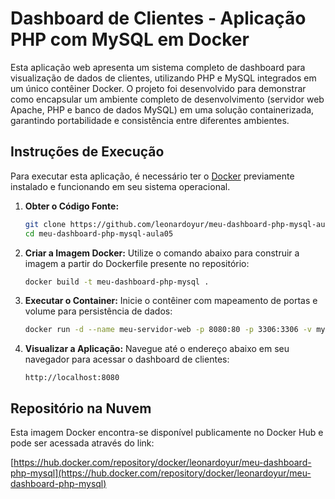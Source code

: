 # Dashboard de Clientes - Aplicação PHP com MySQL em Docker

Esta aplicação web apresenta um sistema completo de dashboard para visualização de dados de clientes, utilizando PHP e MySQL integrados em um único contêiner Docker. O projeto foi desenvolvido para demonstrar como encapsular um ambiente completo de desenvolvimento (servidor web Apache, PHP e banco de dados MySQL) em uma solução containerizada, garantindo portabilidade e consistência entre diferentes ambientes.

## Instruções de Execução

Para executar esta aplicação, é necessário ter o [Docker](https://www.docker.com/get-started) previamente instalado e funcionando em seu sistema operacional.

1.  **Obter o Código Fonte:**
    ```bash
    git clone https://github.com/leonardoyur/meu-dashboard-php-mysql-aula05.git
    cd meu-dashboard-php-mysql-aula05
    ```

2.  **Criar a Imagem Docker:**
    Utilize o comando abaixo para construir a imagem a partir do Dockerfile presente no repositório:
    ```bash
    docker build -t meu-dashboard-php-mysql .
    ```

3.  **Executar o Container:**
    Inicie o contêiner com mapeamento de portas e volume para persistência de dados:
    ```bash
    docker run -d --name meu-servidor-web -p 8080:80 -p 3306:3306 -v mysql_data:/var/lib/mysql meu-dashboard-php-mysql
    ```

4.  **Visualizar a Aplicação:**
    Navegue até o endereço abaixo em seu navegador para acessar o dashboard de clientes:
    ```
    http://localhost:8080
    ```

## Repositório na Nuvem

Esta imagem Docker encontra-se disponível publicamente no Docker Hub e pode ser acessada através do link:

[https://hub.docker.com/repository/docker/leonardoyur/meu-dashboard-php-mysql](https://hub.docker.com/repository/docker/leonardoyur/meu-dashboard-php-mysql)
